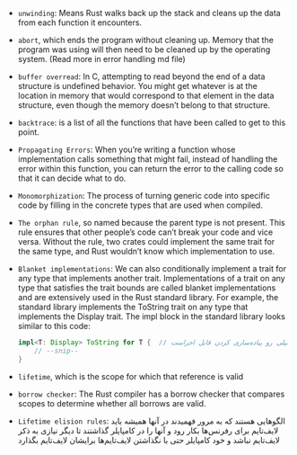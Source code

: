 * `unwinding`: Means Rust walks back up the stack and cleans up the data from each function it encounters.

* `abort`, which ends the program without cleaning up. Memory that the program was using will then need to be cleaned up by the operating system. (Read more in error handling md file)

* `buffer overread`: In C, attempting to read beyond the end of a data structure is undefined behavior. You might get whatever is at the location in memory that would correspond to that element in the data structure, even though the memory doesn’t belong to that structure.

* `backtrace`: is a list of all the functions that have been called to get to this point. 

* `Propagating Errors`: When you’re writing a function whose implementation calls something that might fail, instead of handling the error within this function, you can return the error to the calling code so that it can decide what to do.

* `Monomorphization`: The process of turning generic code into specific code by filling in the concrete types that are used when compiled.

* `The orphan rule`, so named because the parent type is not present. This rule ensures that other people’s code can’t break your code and vice versa. Without the rule, two crates could implement the same trait for the same type, and Rust wouldn’t know which implementation to use.

* `Blanket implementations`: We can also conditionally implement a trait for any type that implements another trait. Implementations of a trait on any type that satisfies the trait bounds are called blanket implementations and are extensively used in the Rust standard library. For example, the standard library implements the ToString trait on any type that implements the Display trait. The impl block in the standard library looks similar to this code:
    ```rust
    impl<T: Display> ToString for T {  // این ایمپلمنت فقط روی تایپ‌هایی از تی که دیسپلی رو پیاده‌سازی کردن قابل اجراست
        // --snip--
    }
    ```

* ‍‍‍‍`lifetime`, which is the scope for which that reference is valid

* `borrow checker`: The Rust compiler has a borrow checker that compares scopes to determine whether all borrows are valid.

* `Lifetime elision rules`: الگوهایی هستند که به مرور فهمیدند در آنها همیشه باید لایف‌تایم برای رفرنس‌ها بکار رود و آنها را در کامپایلر گذاشتند تا دیگر نیازی به ذکر لایف‌تایم نباشد و خود کامپایلر حتی با نگذاشتن لایف‌تایم‌ها برایشان لایف‌تایم بگذارد